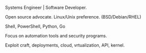 Systems Engineer | Software Developer.

Open source advocate. Linux/Unix preference. (BSD/Debian/RHEL)

Shell, PowerShell, Python, Go

Focus on automation tools and security programs. 

Exploit craft, deployments, cloud, vrtualization, API, kernel.
